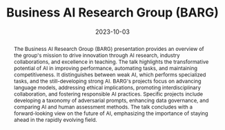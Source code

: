 ---
title: "Business AI Research Group (BARG)"
subtitle:: "Future of Work Institute (FOWI)"
location: Curtin Graduate School of Business
address:
  street: 78 Murray Street
  city: Perth
  region: WA
  postcode: '6000'
  country: Australia
summary: "The Business AI Research Group (BARG) aims to drive innovation and transform businesses through cutting-edge AI research, ethical practices, and interdisciplinary collaborations, with a focus on advancing language models and practical AI applications."
abstract: "The Business AI Research Group (BARG) presentation provides an overview of the group's mission to drive innovation through AI research, industry collaborations, and excellence in teaching. The talk highlights the transformative potential of AI in improving performance, automating tasks, and maintaining competitiveness. It distinguishes between weak AI, which performs specialized tasks, and the still-developing strong AI. BARG's projects focus on advancing language models, addressing ethical implications, promoting interdisciplinary collaboration, and fostering responsible AI practices. Specific projects include developing a taxonomy of adversarial prompts, enhancing data governance, and comparing AI and human assessment methods. The talk concludes with a forward-looking view on the future of AI, emphasizing the importance of staying ahead in the rapidly evolving field."
date: '2023-10-03'
date_end: '2023-10-03'
categories: [Artificial Intelligence, Business AI, Language Models, Ethical AI, Interdisciplinary Research, AI Applications, Data Governance, Curtin University, Future of Work]
---